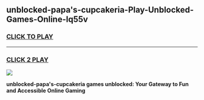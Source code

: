 
## unblocked-papa's-cupcakeria-Play-Unblocked-Games-Online-lq55v
<h3>
<a href="https://premium76.site?title=unblocked-papa's-cupcakeria&ref=25A">CLICK TO PLAY</a></h3>
<hr>

<h3>
<a href="https://premium76.site?title=unblocked-papa's-cupcakeria&ref=25A">CLICK 2 PLAY</a>
  
</h3>

<a href="https://premium76.site?title=unblocked-papa's-cupcakeria&ref=25A"><img src="https://clearcache.store/games.png"></a>


**unblocked-papa's-cupcakeria games unblocked: Your Gateway to Fun and Accessible Online Gaming**
